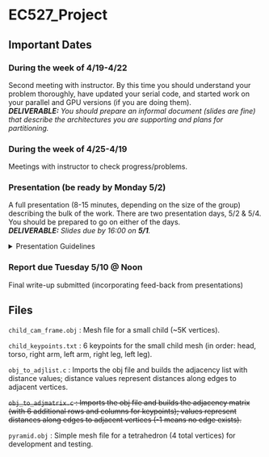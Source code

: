 # EC527_Project

## Important Dates  

### During the week of 4/19-4/22  
Second meeting with instructor. By this time you should understand your problem thoroughly, have updated your serial code, and started work on your parallel and GPU versions (if you are doing them).  
***DELIVERABLE:** You should prepare an informal document (slides are fine) that describe the architectures you are supporting and plans for partitioning.*    

### During the week of 4/25-4/19  
Meetings with instructor to check progress/problems.  

### Presentation (be ready by Monday 5/2)
A full presentation (8-15 minutes, depending on the size of the group) describing the bulk of the work. There are two presentation days, 5/2 & 5/4. You should be prepared to go on either of the days.  
***DELIVERABLE:** Slides due by 16:00 on **5/1**.*  
<details>
  <summary>Presentation Guidelines</summary>
  
  The talk should be high quality and well-prepared. It’s OK if you haven’t completely finished, but you should be substantially done. Giving an 8-15 minute presentation on a problem that most of the audience is not familiar with is challenging and will take real work to make coherent. Larger groups get more time. In any 
case, your talk should include (most of) the following:
* Description of the problem
* What the serial code/algorithm looks like. What is the algorithm? What is the complexity?
* Where does the time go? What is the arithmetic intensity? 
* What are the primary data structures? What is the memory reference pattern?
* Have you modified the algorithm to run in parallel (or which parallel algorithm you selected if there is a choice)?
* For the parallel (and GPU) parts, how were the data and computations partitioned?
* Overview of your optimized codes. What are the optimizations? What problems did you have? 
* Experiments and results. What worked?
* A couple minutes for some brief Q&A
  </details>
 
### Report due Tuesday 5/10 @ Noon  
Final write-up submitted (incorporating feed-back from presentations)


## Files  
`child_cam_frame.obj` : Mesh file for a small child (~5K vertices).

`child_keypoints.txt` : 6 keypoints for the small child mesh (in order: head, torso, right arm, left arm, right leg, left leg). 

`obj_to_adjlist.c` : Imports the obj file and builds the adjacency list with distance values; distance values represent distances along edges to adjacent vertices.

~~`obj_to_adjmatrix.c` : Imports the obj file and builds the adjacency matrix (with 6 additional rows and columns for keypoints); values represent distances along edges to adjacent vertices (-1 means no edge exists).~~

`pyramid.obj` : Simple mesh file for a tetrahedron (4 total vertices) for development and testing.
